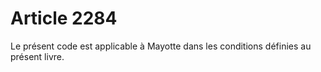 # Article 2284

Le présent code est applicable à Mayotte dans les conditions définies au présent livre.